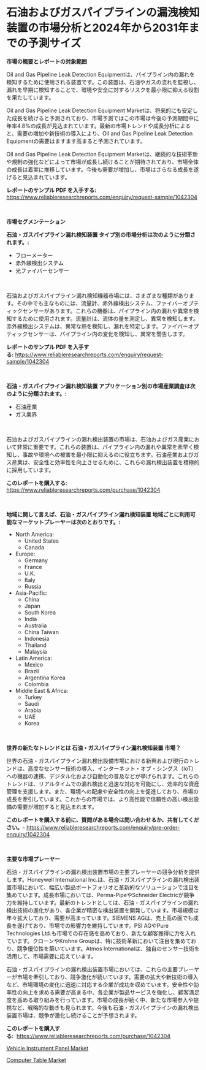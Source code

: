 <p><h1>石油およびガスパイプラインの漏洩検知装置の市場分析と2024年から2031年までの予測サイズ</h1></p><p><strong>市場の概要とレポートの対象範囲</strong></p>
<p><p>Oil and Gas Pipeline Leak Detection Equipmentは、パイプライン内の漏れを検知するために使用される装置です。この装置は、石油やガスの流れを監視し、漏れを早期に検知することで、環境や安全に対するリスクを最小限に抑える役割を果たしています。</p><p>Oil and Gas Pipeline Leak Detection Equipment Marketは、将来的にも安定した成長を続けると予測されており、市場予測ではこの市場は今後の予測期間中に年率4.8%の成長が見込まれています。最新の市場トレンドや成長分析によると、需要の増加や新技術の導入により、Oil and Gas Pipeline Leak Detection Equipmentの需要はますます高まると予測されています。</p><p>Oil and Gas Pipeline Leak Detection Equipment Marketは、継続的な技術革新や規制の強化などによって市場が成長し続けることが期待されており、市場全体の成長は着実に推移しています。今後も需要が増加し、市場はさらなる成長を遂げると見込まれています。</p></p>
<p><strong>レポートのサンプル PDF を入手する:</strong> <a href="https://www.reliableresearchreports.com/enquiry/request-sample/1042304">https://www.reliableresearchreports.com/enquiry/request-sample/1042304</a></p>
<p>&nbsp;</p>
<p><strong>市場セグメンテーション</strong></p>
<p><strong>石油・ガスパイプライン漏れ検知装置 タイプ別の市場分析は次のように分類されます。:</strong></p>
<p><ul><li>フローメーター</li><li>赤外線検出システム</li><li>光ファイバーセンサー</li></ul></p>
<p>&nbsp;</p>
<p><p>石油およびガスパイプライン漏れ検知機器市場には、さまざまな種類があります。その中でも主なものには、流量計、赤外線検出システム、ファイバーオプティックセンサーがあります。これらの機器は、パイプライン内の漏れや異常を検知するために使用されます。流量計は、流体の量を測定し、異常を検知します。赤外線検出システムは、異常な熱を検知し、漏れを特定します。ファイバーオプティックセンサーは、パイプライン内の変化を検知し、異常を警告します。</p></p>
<p><strong>レポートのサンプル PDF を入手する:</strong>&nbsp;<a href="https://www.reliableresearchreports.com/enquiry/request-sample/1042304">https://www.reliableresearchreports.com/enquiry/request-sample/1042304</a></p>
<p>&nbsp;</p>
<p><strong> 石油・ガスパイプライン漏れ検知装置 アプリケーション別の市場産業調査は次のように分類されます。:</strong></p>
<p><ul><li>石油産業</li><li>ガス業界</li></ul></p>
<p>&nbsp;</p>
<p><p>石油およびガスパイプラインの漏れ検出装置の市場は、石油およびガス産業において非常に重要です。これらの装置は、パイプライン内の漏れや異常を素早く検知し、事故や環境への被害を最小限に抑えるのに役立ちます。石油産業およびガス産業は、安全性と効率性を向上させるために、これらの漏れ検出装置を積極的に採用しています。</p></p>
<p><strong>このレポートを購入する:</strong>&nbsp; <a href="https://www.reliableresearchreports.com/purchase/1042304">https://www.reliableresearchreports.com/purchase/1042304</a></p>
<p>&nbsp;</p>
<p><strong>地域に関して言えば、石油・ガスパイプライン漏れ検知装置 地域ごとに利用可能なマーケットプレーヤーは次のとおりです。:</strong></p>
<p><ul>
    <li>
        North America:
        <ul>
            <li>United States</li>
            <li>Canada</li>
        </ul>
    </li>
    <li>
        Europe:
        <ul>
            <li>Germany</li>
            <li>France</li>
            <li>U.K.</li>
            <li>Italy</li>
            <li>Russia</li>
        </ul>
    </li>
    <li>
        Asia-Pacific:
        <ul>
            <li>China</li>
            <li>Japan</li>
            <li>South Korea</li>
            <li>India</li>
            <li>Australia</li>
            <li>China Taiwan</li>
            <li>Indonesia</li>
            <li>Thailand</li>
            <li>Malaysia</li>
        </ul>
    </li>
    <li>
        Latin America:
        <ul>
            <li>Mexico</li>
            <li>Brazil</li>
            <li>Argentina Korea</li>
            <li>Colombia</li>
        </ul>
    </li>
    <li>
        Middle East & Africa:
        <ul>
            <li>Turkey</li>
            <li>Saudi</li>
            <li>Arabia</li>
            <li>UAE</li>
            <li>Korea</li>
        </ul>
    </li>
    </ul></p>
<p>&nbsp;</p>
<p><strong>世界の新たなトレンドとは 石油・ガスパイプライン漏れ検知装置 市場？</strong></p>
<p><p>世界の石油・ガスパイプライン漏れ検出設備市場における新興および現行のトレンドは、高度なセンサー技術の導入、インターネット・オブ・シングス（IoT）への機器の連携、デジタル化および自動化の普及などが挙げられます。これらのトレンドは、リアルタイムでの漏れ検出と迅速な対応を可能にし、効率的な資産管理を支援します。また、環境への配慮や安全性の向上を促進しており、市場の成長を牽引しています。これからの市場では、より高性能で信頼性の高い検出設備の需要が増加すると見込まれます。</p></p>
<p><strong>このレポートを購入する前に、質問がある場合は問い合わせるか、共有してください。</strong>- <a href="https://www.reliableresearchreports.com/enquiry/pre-order-enquiry/1042304">https://www.reliableresearchreports.com/enquiry/pre-order-enquiry/1042304</a></p>
<p>&nbsp;</p>
<p><strong>主要な市場プレーヤー</strong></p>
<p><p>石油・ガスパイプラインの漏れ検出装置市場の主要プレーヤーの競争分析を提供します。Honeywell International Inc.は、石油・ガスパイプラインの漏れ検出装置市場において、幅広い製品ポートフォリオと革新的なソリューションで注目を集めています。成長市場においては、Perma-PipeやSchneider Electricが競争力を維持しています。最新のトレンドとしては、石油・ガスパイプラインの漏れ検出技術の進化があり、各企業が精密な検出装置を開発しています。市場規模は年々拡大しており、需要が高まっています。SIEMENS AGは、売上高の面でも成長を遂げており、市場での影響力を維持しています。PSI AGやPure Technologies Ltd.も市場での存在感を高めており、新たな顧客獲得に力を入れています。クローンやKrohne Groupは、特に技術革新において注目を集めており、競争優位性を築いています。Atmos Internationalは、独自のセンサー技術を活用して、市場需要に応えています。</p><p>石油・ガスパイプラインの漏れ検出装置市場においては、これらの主要プレーヤーが市場を牽引しており、競争激化が続いています。需要の拡大や新技術の導入など、市場環境の変化に迅速に対応する企業が成功を収めています。安全性や効率性の向上を求める需要が高まる中、各企業が製品サービスを強化し、顧客満足度を高める取り組みを行っています。市場の成長が続く中、新たな市場参入や提携など、戦略的な動きも見られます。今後も石油・ガスパイプラインの漏れ検出装置市場は、競争が激化し続けることが予想されます。</p></p>
<p><strong>このレポートを購入する:</strong>&nbsp;&nbsp;<a href="https://www.reliableresearchreports.com/purchase/1042304">https://www.reliableresearchreports.com/purchase/1042304</a></p>
<p><p><a href="https://picayune-night-cbd.notion.site/Global-Vehicle-Instrument-Panel-Market-Size-and-Market-Trends-Insights-and-Projections-from-2024-to-292808bba960426fa962036c4a741767">Vehicle Instrument Panel Market</a></p><p><a href="https://github.com/Hazelklievgspy6vdcsmu106w/Market-Research-Report-List-1/blob/main/computer-table-market.md">Computer Table Market</a></p></p>